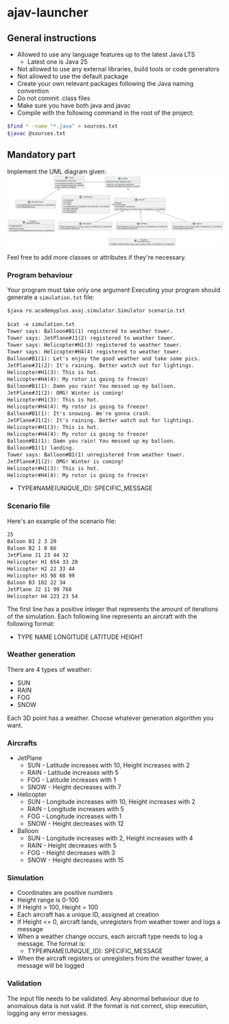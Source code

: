 <!-- markdownlint-configure-file { "MD013": { "line_length": 300 } } -->

# ajav-launcher

## General instructions

- Allowed to use any language features up to the latest Java LTS
  - Latest one is Java 25
- Not allowed to use any external libraries, build tools or code generators
- Not allowed to use the default package
- Create your own relevant packages following the Java naming convention
- Do not commit .class files
- Make sure you have both java and javac
- Compile with the following command in the root of the project:

```bash
$find * -name "*.java" > sources.txt
$javac @sources.txt
```

## Mandatory part

Implement the UML diagram given:
![UML class diagram](avaj_uml.png)

Feel free to add more classes or attributes if they're necessary.

### Program behaviour

Your program must take only one argument
Executing your program should generate a `simulation.txt` file:

```text
$java ro.academyplus.avaj.simulator.Simulator scenario.txt

$cat -e simulation.txt
Tower says: Balloon#B1(1) registered to weather tower.
Tower says: JetPlane#J1(2) registered to weather tower.
Tower says: Helicopter#H1(3) registered to weather tower.
Tower says: Helicopter#H4(4) registered to weather tower.
Balloon#B1(1): Let's enjoy the good weather and take some pics.
JetPlane#J1(2): It's raining. Better watch out for lightings.
Helicopter#H1(3): This is hot.
Helicopter#H4(4): My rotor is going to freeze!
Balloon#B1(1): Damn you rain! You messed up my balloon.
JetPlane#J1(2): OMG! Winter is coming!
Helicopter#H1(3): This is hot.
Helicopter#H4(4): My rotor is going to freeze!
Balloon#B1(1): It's snowing. We're gonna crash.
JetPlane#J1(2): It's raining. Better watch out for lightings.
Helicopter#H1(3): This is hot.
Helicopter#H4(4): My rotor is going to freeze!
Balloon#B1(1): Damn you rain! You messed up my balloon.
Balloon#B1(1) landing.
Tower says: Balloon#B1(1) unregistered from weather tower.
JetPlane#J1(2): OMG! Winter is coming!
Helicopter#H1(3): This is hot.
Helicopter#H4(4): My rotor is going to freeze!
```

- TYPE#NAME(UNIQUE_ID): SPECIFIC_MESSAGE

### Scenario file

Here's an example of the scenario file:

```shell
25
Baloon B1 2 3 20
Baloon B2 1 8 66
JetPlane J1 23 44 32
Helicopter H1 654 33 20
Helicopter H2 22 33 44
Helicopter H3 98 68 99
Baloon B3 102 22 34
JetPlane J2 11 99 768
Helicopter H4 223 23 54
```

The first line has a positive integer that represents the
amount of iterations of the simulation.
Each following line represents an aircraft with the following format:

- TYPE NAME LONGITUDE LATITUDE HEIGHT

### Weather generation

There are 4 types of weather:

- SUN
- RAIN
- FOG
- SNOW

Each 3D point has a weather.
Choose whatever generation algorithm you want.

### Aircrafts

- JetPlane
  - SUN - Latitude increases with 10, Height increases with 2
  - RAIN - Latitude increases with 5
  - FOG - Latitude increases with 1
  - SNOW - Height decreases with 7
- Helicopter
  - SUN - Longitude increases with 10, Height increases with 2
  - RAIN - Longitude increases with 5
  - FOG - Longitude increases with 1
  - SNOW - Height decreases with 12
- Balloon
  - SUN - Longitude increases with 2, Height increases with 4
  - RAIN - Height decreases with 5
  - FOG - Height decreases with 3
  - SNOW - Height decreases with 15

### Simulation

- Coordinates are positive numbers
- Height range is 0-100
- If Height > 100, Height = 100
- Each aircraft has a unique ID, assigned at creation
- If Height <= 0, aircraft lands, unregisters from weather tower and logs a message
- When a weather change occurs, each aircraft type needs to log a message. The format is:
  - TYPE#NAME(UNIQUE_ID): SPECIFIC_MESSAGE
- When the aircraft registers or unregisters from the weather tower, a message will be logged

### Validation

The input file needs to be validated.
Any abnormal behaviour due to anomalous data is not valid.
If the format is not correct, stop execution, logging any error messages.
